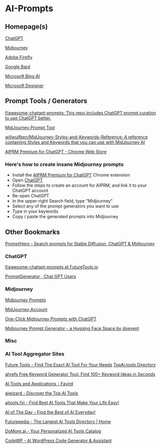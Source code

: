 # AI-Prompts

## Homepage(s)

[ChatGPT](https://chat.openai.com/chat)

[Midjourney](https://www.midjourney.com/)

[Adobe Firefly](https://firefly.adobe.com)

[Google Bard](https://bard.google.com/)

[Microsoft Bing AI](https://www.bing.com/new)

[Microsoft Designer](https://designer.microsoft.com/)

## Prompt Tools / Generators

[f/awesome-chatgpt-prompts: This repo includes ChatGPT prompt curation to use ChatGPT better.](https://github.com/f/awesome-chatgpt-prompts)

[MidJourney Prompt Tool](https://prompt.noonshot.com/)

[willwulfken/MidJourney-Styles-and-Keywords-Reference: A reference containing Styles and Keywords that you can use with MidJourney AI](https://github.com/willwulfken/MidJourney-Styles-and-Keywords-Reference)

[AIPRM Premium for ChatGPT - Chrome Web Store](https://chrome.google.com/webstore/detail/aiprm-premium-for-chatgpt/igobiphjicbjloclbknnekkckpbknbeb)

### Here's how to create insane Midjourney prompts

- Install the [AIPRM Premium for ChatGPT](https://chrome.google.com/webstore/detail/aiprm-premium-for-chatgpt/igobiphjicbjloclbknnekkckpbknbeb) Chrome extension
- Open [ChatGPT](https://chat.openai.com/chat)
- Follow the steps to create an account for AIPRM, and link it to your ChatGPT account
- Re-open ChatGPT
- In the upper-right Search field, type "Midjourney"
- Select any of the prompt generators you want to use
- Type in your keywords
- Copy / paste the generated prompts into Midjourney

## Other Bookmarks

[PromptHero - Search prompts for Stable Diffusion, ChatGPT & Midjourney](https://prompthero.com/)

### ChatGPT

[f/awesome-chatgpt-prompts at FutureTools.io](https://github.com/f/awesome-chatgpt-prompts)

[PromptGenerator · Chat GPT Users](https://www.skool.com/chatgpt/promptgenerator?p=1e5ede93)

### Midjourney

[Midjourney Prompts](https://docs.midjourney.com/docs/prompts)

[MidJourney Account](https://www.midjourney.com/account/)

[One-Click Midjourney Prompts with ChatGPT](https://medium.com/@charles-ross/one-click-midjourney-prompts-with-chatgpt-844e157d9792)

[Midjourney Prompt Generator - a Hugging Face Space by doevent](https://huggingface.co/spaces/doevent/prompt-generator)

### Misc

### AI Tool Aggregator Sites

[Future Tools - Find The Exact AI Tool For Your Needs](https://www.futuretools.io/)
[TopAi.tools Directory](https://topai.tools/)

[ahrefs Free Keyword Generator Tool: Find 100+ Keyword Ideas in Seconds](https://ahrefs.com/keyword-generator)

[AI Tools and Applications - Favird](https://favird.com/l/ai-tools-and-applications)

[aiwizard - Discover the Top AI Tools](https://www.aiwizard.ai/)

[aitools.fyi - Find Best AI Tools That Make Your Life Easy!](https://aitools.fyi/)

[AI of The Day - Find the Best of AI Everyday!](https://aioftheday.com/)

[Futurepedia - The Largest AI Tools Directory | Home](https://www.futurepedia.io/)

[DoMore.ai - Your Personalized AI Tools Catalog](https://domore.ai/)

[CodeWP - AI WordPress Code Generator & Assistant](https://codewp.ai/)
